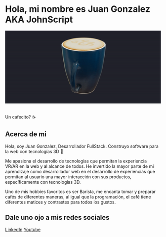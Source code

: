 # Hola, mi nombre es Juan Gonzalez AKA JohnScript
![Taza GIF](./taza.gif)

<br />
Un cafecito? ☕​

## Acerca de mi 
Hola, soy Juan Gonzalez, Desarrollador FullStack. Construyo software para la web con tecnologías 3D ​🦾​

Me apasiona el desarrollo de tecnologías que permitan la experiencia VR/AR en la web y al alcance de todos. He invertido la mayor parte de mi aprendizaje como desarrollador web en el desarrollo de experiencias que permitan al usuario una mayor interacción con sus productos, específicamente con tecnologías 3D.

Uno de mis hobbies favoritos es ser Barista, me encanta tomar y preparar cafés de diferentes maneras, al igual que la programación, el café tiene diferentes matices y contrastes para todos los gustos.

## Dale uno ojo a mis redes sociales 
[LinkedIn](www.linkedin.com/in/juanglezf)
[Youtube](https://www.youtube.com/c/JohnScript72)

